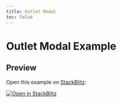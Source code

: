 ```yaml
---
title: Outlet Modal
toc: false
---
```


# Outlet Modal Example

## Preview

Open this example on [StackBlitz](https://stackblitz.com):

[![Open in StackBlitz](https://developer.stackblitz.com/img/open_in_stackblitz.svg)](https://stackblitz.com/edit/github-rb44xq?file=README.md,src%2FApp.tsx)
